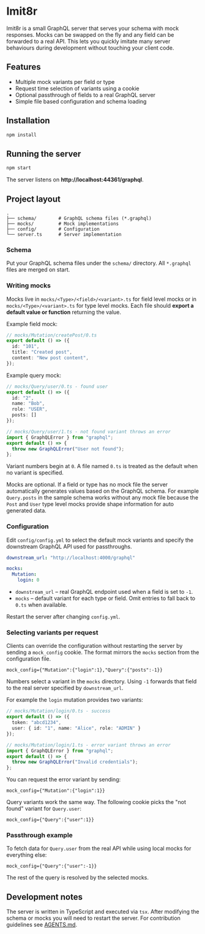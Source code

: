 # Imit8r

Imit8r is a small GraphQL server that serves your schema with mock responses.  Mocks can be swapped on the fly and any field can be forwarded to a real API.  This lets you quickly imitate many server behaviours during development without touching your client code.

## Features

- Multiple mock variants per field or type
- Request time selection of variants using a cookie
- Optional passthrough of fields to a real GraphQL server
- Simple file based configuration and schema loading

## Installation

```bash
npm install
```

## Running the server

```bash
npm start
```

The server listens on **http://localhost:44361/graphql**.

## Project layout

```
.
├── schema/        # GraphQL schema files (*.graphql)
├── mocks/         # Mock implementations
├── config/        # Configuration
└── server.ts      # Server implementation
```

### Schema

Put your GraphQL schema files under the `schema/` directory.  All `*.graphql` files are merged on start.

### Writing mocks

Mocks live in `mocks/<Type>/<field>/<variant>.ts` for field level mocks or in `mocks/<Type>/<variant>.ts` for type level mocks.  Each file should **export a default value or function** returning the value.

Example field mock:

```ts
// mocks/Mutation/createPost/0.ts
export default () => ({
  id: "101",
  title: "Created post",
  content: "New post content",
});
```

Example query mock:

```ts
// mocks/Query/user/0.ts - found user
export default () => ({
  id: "2",
  name: "Bob",
  role: "USER",
  posts: []
});

// mocks/Query/user/1.ts - not found variant throws an error
import { GraphQLError } from "graphql";
export default () => {
  throw new GraphQLError("User not found");
};
```

Variant numbers begin at `0`.  A file named `0.ts` is treated as the default when no variant is specified.

Mocks are optional.  If a field or type has no mock file the server automatically
generates values based on the GraphQL schema.  For example `Query.posts` in the
sample schema works without any mock file because the `Post` and `User` type
level mocks provide shape information for auto generated data.

### Configuration

Edit `config/config.yml` to select the default mock variants and specify the downstream GraphQL API used for passthroughs.

```yaml
downstream_url: "http://localhost:4000/graphql"

mocks:
  Mutation:
    login: 0
```

- `downstream_url` – real GraphQL endpoint used when a field is set to `-1`.
- `mocks` – default variant for each type or field.  Omit entries to fall back to `0.ts` when available.

Restart the server after changing `config.yml`.

### Selecting variants per request

Clients can override the configuration without restarting the server by sending a `mock_config` cookie.  The format mirrors the `mocks` section from the configuration file.

```
mock_config={"Mutation":{"login":1},"Query":{"posts":-1}}
```

Numbers select a variant in the `mocks` directory.  Using `-1` forwards that field to the real server specified by `downstream_url`.

For example the `login` mutation provides two variants:

```ts
// mocks/Mutation/login/0.ts - success
export default () => ({
  token: "abcd1234",
  user: { id: "1", name: "Alice", role: "ADMIN" }
});

// mocks/Mutation/login/1.ts - error variant throws an error
import { GraphQLError } from "graphql";
export default () => {
  throw new GraphQLError("Invalid credentials");
};
```

You can request the error variant by sending:

```
mock_config={"Mutation":{"login":1}}
```

Query variants work the same way. The following cookie picks the "not found" variant for `Query.user`:

```
mock_config={"Query":{"user":1}}
```

### Passthrough example

To fetch data for `Query.user` from the real API while using local mocks for everything else:

```
mock_config={"Query":{"user":-1}}
```

The rest of the query is resolved by the selected mocks.

## Development notes

The server is written in TypeScript and executed via `tsx`.  After modifying the schema or mocks you will need to restart the server.  For contribution guidelines see [AGENTS.md](./AGENTS.md).
